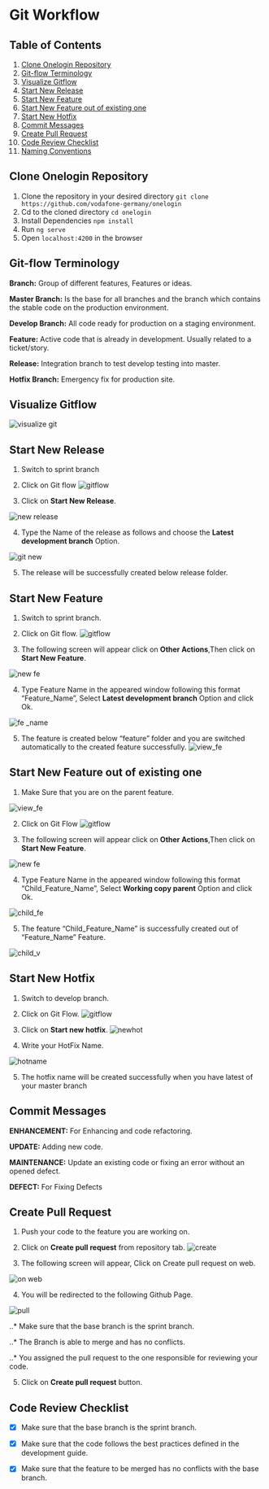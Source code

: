 # Git Workflow

## Table of Contents

1. [Clone Onelogin Repository](#clone-onelogin-repository)
2. [Git-flow Terminology](#git-flow-terminology)
3. [Visualize Gitflow](#visualize-gitflow)
4. [Start New Release](#start-new-release)
5. [Start New Feature](#start-new-feature)
6. [Start New Feature out of existing one](#start-new-feature-out-of-existing-one)
7. [Start New Hotfix](#start-new-hotfix)
8. [Commit Messages](#commit-messages)
9. [Create Pull Request](#create-pull-request)
10. [Code Review Checklist](#code-review-checklist)
11. [Naming Conventions](#naming-conventions)


## Clone Onelogin Repository
1. Clone the repository in your desired directory
`git clone https://github.com/vodafone-germany/onelogin`
2. Cd to the cloned directory
`cd onelogin`
3. Install Dependencies
`npm install`
4. Run `ng serve`
5. Open `localhost:4200` in the browser

## Git-flow Terminology
**Branch:** Group of different features, Features or ideas.

**Master Branch:** Is the base for all branches and the branch which contains the stable code on the production environment. 

**Develop Branch:** All code ready for production on a staging environment.

**Feature:** Active code that is already in development. Usually related to a ticket/story.

**Release:** Integration branch to test develop testing into master.

**Hotfix Branch:** Emergency fix for production site.
## Visualize Gitflow
![visualize git](https://cloud.githubusercontent.com/assets/12252068/22692749/14d09ea8-ed49-11e6-9c68-9fc5435613a4.png)
## Start New Release
1. Switch to sprint branch
2. Click on Git flow
![gitflow](https://cloud.githubusercontent.com/assets/12252068/22692868/8e6e030e-ed49-11e6-8fb5-c424f54df136.png)

3. Click on **Start New Release**.

![new release](https://cloud.githubusercontent.com/assets/12252068/22692912/c1cd5128-ed49-11e6-8a6e-12d6ee8fd95a.png)

4. Type the Name of the release as follows and choose the **Latest development branch** Option.

![git new](https://cloud.githubusercontent.com/assets/12252068/22692977/0880d0e0-ed4a-11e6-9358-13d253ab5001.png)

5. The release will be successfully created below release folder.

## Start New Feature
1. Switch to sprint branch.
2. Click on Git flow.
![gitflow](https://cloud.githubusercontent.com/assets/12252068/22692868/8e6e030e-ed49-11e6-8fb5-c424f54df136.png)

3.	The following screen will appear click on **Other Actions**,Then click on **Start New Feature**.

![new fe](https://cloud.githubusercontent.com/assets/12252068/22693084/864756b6-ed4a-11e6-8e1a-c873e1f380b1.jpg)

4. Type Feature Name in the appeared window following this format “Feature_Name”, Select **Latest development branch** Option and click Ok.

![fe _name](https://cloud.githubusercontent.com/assets/12252068/22693170/c8f1fee4-ed4a-11e6-92ab-7f0101fc1f69.png)

5.	The feature is created below “feature” folder and you are switched automatically to the created feature successfully.
![view_fe](https://cloud.githubusercontent.com/assets/12252068/22693198/e8943f64-ed4a-11e6-9bbb-01a30251c175.png)

## Start New Feature out of existing one
1.	Make Sure that you are on the parent feature.

![view_fe](https://cloud.githubusercontent.com/assets/12252068/22693198/e8943f64-ed4a-11e6-9bbb-01a30251c175.png)

2. Click on Git Flow
![gitflow](https://cloud.githubusercontent.com/assets/12252068/22692868/8e6e030e-ed49-11e6-8fb5-c424f54df136.png)

3.	The following screen will appear click on **Other Actions**,Then click on **Start New Feature**.

![new fe](https://cloud.githubusercontent.com/assets/12252068/22693084/864756b6-ed4a-11e6-8e1a-c873e1f380b1.jpg)

4.	Type Feature Name in the appeared window following this format “Child_Feature_Name”, Select **Working copy parent** Option and click Ok.

![child_fe](https://cloud.githubusercontent.com/assets/12252068/22693404/d00f1256-ed4b-11e6-9d26-c1263c54b9bb.png)

5.	The feature “Child_Feature_Name” is successfully created out of “Feature_Name” Feature.

![child_v](https://cloud.githubusercontent.com/assets/12252068/22693425/e9a3f9fc-ed4b-11e6-82cb-6388ea212d77.png)


## Start New Hotfix
1. Switch to develop branch.
2. Click on Git Flow.
![gitflow](https://cloud.githubusercontent.com/assets/12252068/22692868/8e6e030e-ed49-11e6-8fb5-c424f54df136.png)

3.	Click on **Start new hotfix**.
![newhot](https://cloud.githubusercontent.com/assets/12252068/22693493/37bb131e-ed4c-11e6-9e90-34e79a2374c2.png)

4.	Write your HotFix Name.

![hotname](https://cloud.githubusercontent.com/assets/12252068/22693533/558a12b4-ed4c-11e6-907f-595dad80bd3d.png)

5.	The hotfix name will be created successfully when you have latest of your master branch 
## Commit Messages

**ENHANCEMENT:** For Enhancing and code refactoring.

**UPDATE:** Adding new code.

**MAINTENANCE:** Update an existing code or fixing an error without an opened defect.

**DEFECT:** For Fixing Defects
## Create Pull Request
1. Push your code to the feature you are working on.
2. Click on **Create pull request** from repository tab.
![create](https://cloud.githubusercontent.com/assets/12252068/22693895/cab50fa2-ed4d-11e6-8001-db8c002e1c23.png)

3. The following screen will appear, Click on Create pull request on web.

![on web](https://cloud.githubusercontent.com/assets/12252068/22693927/eb741eea-ed4d-11e6-94fa-51d2fee954c9.png)

4. You will be redirected to the following Github Page.

![pull](https://cloud.githubusercontent.com/assets/12252068/22693974/1a1fdea0-ed4e-11e6-9d80-3485ba98e84a.png)

..* Make sure that the base branch is the sprint branch.

..*	The Branch is able to merge and has no conflicts.

..*	You assigned the pull request to the one responsible for reviewing your code.

5. Click on **Create pull request** button.

## Code Review Checklist

- [x] Make sure that the base branch is the sprint branch.
- [x] Make sure that the code follows the best practices defined in the development guide.
- [x] Make sure that the feature to be merged has no conflicts with the base branch.

